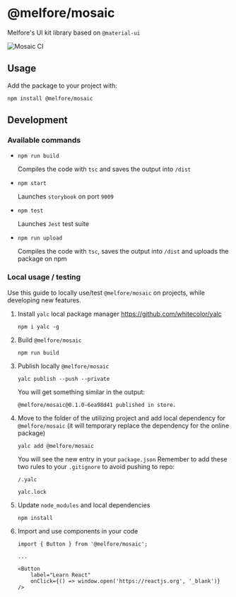 # @melfore/mosaic
Melfore's UI kit library based on `@material-ui`

![Mosaic CI](https://github.com/melfore/mosaic/workflows/Mosaic%20CI/badge.svg)

## Usage
Add the package to your project with:

`npm install @melfore/mosaic`

## Development

### Available commands

- `npm run build`

  Compiles the code with `tsc` and saves the output into `/dist`

- `npm start`

  Launches `storybook` on port `9009`

- `npm test`

  Launches `Jest` test suite

- `npm run upload`

  Compiles the code with `tsc`, saves the output into `/dist` and uploads the package on npm

### Local usage / testing 
Use this guide to locally use/test `@melfore/mosaic` on projects, while developing new features.

1. Install `yalc` local package manager https://github.com/whitecolor/yalc

    `npm i yalc -g`

2. Build `@melfore/mosaic`

    `npm run build`

3. Publish locally `@melfore/mosaic`

    `yalc publish --push --private`

    You will get something similar in the output:

    `@melfore/mosaic@0.1.0-6ea98d41 published in store.`

4. Move to the folder of the utilizing project and add local dependency for `@melfore/mosaic` (it will temporary replace the dependency for the online package)

    `yalc add @melfore/mosaic`

    You will see the new entry in your `package.json`
    Remember to add these two rules to your `.gitignore` to avoid pushing to repo:

    `/.yalc`

    `yalc.lock`

5. Update `node_modules` and local dependencies

    `npm install`

6. Import and use components in your code

    ```
    import { Button } from '@melfore/mosaic';

    ...
    
    <Button
        label="Learn React"
        onClick={() => window.open('https://reactjs.org', '_blank')}
    />
    ```


  
    



